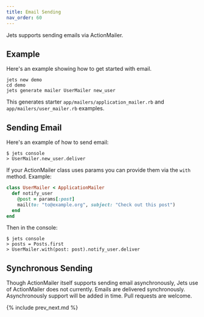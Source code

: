 ```yaml
---
title: Email Sending
nav_order: 60
---
```


Jets supports sending emails via ActionMailer.

## Example

Here's an example showing how to get started with email.

    jets new demo
    cd demo
    jets generate mailer UserMailer new_user

This generates starter `app/mailers/application_mailer.rb` and `app/mailers/user_mailer.rb` examples.

## Sending Email

Here's an example of how to send email:

    $ jets console
    > UserMailer.new_user.deliver

If your ActionMailer class uses params you can provide them via the `with` method.  Example:

```ruby
class UserMailer < ApplicationMailer
  def notify_user
    @post = params[:post]
    mail(to: "to@example.org", subject: "Check out this post")
  end
end
```

Then in the console:

    $ jets console
    > posts = Posts.first
    > UserMailer.with(post: post).notify_user.deliver

## Synchronous Sending

Though ActionMailer itself supports sending email asynchronously, Jets use of ActionMailer does not currently. Emails are delivered synchronously. Asynchronously support will be added in time. Pull requests are welcome.

{% include prev_next.md %}